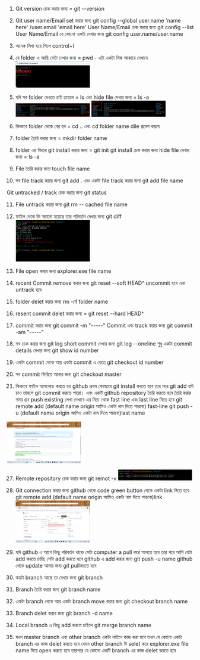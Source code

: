 1. Git version চেক করার জন্য = git --version

2. Git user name/Email set করার জন্য
    git config --global user.name 'name here' /user.email 'email  here'
    User Name/Email চেক করার জন্য git config --list
    User Name/Email যে কোনো একটা দেখার জন্য git config user.name/user.name

3. অনেক লিখা হয়ে গিলে control+l

4. যে folder এ আছি সেটা দেখার জন্য = pwd - এটা একটা লিঙ্ক আকারে দেখাবে
    <img src="./img/Screenshot_2.png" width="200px" title="profile image">

5. যদি সব folder দেখতে চাই তাহলে = ls  এবং hide file দেখার জন্য = ls -a
    <img src="./img/Screenshot_3.png" width="200px" title="profile image">
    <img src="./img/Screenshot_4.png" width="200px" title="profile image">

6. কিভাবে folder থেকে বের হব = cd .. এবং cd folder name dile প্রবেশ করবে

7. folder তৈরি করার জন্য = mkdir folder name

8. folder এর ভিতর git install করার জন্য = git init
    git install চেক করার জন্য hide file দেখার জন্য = ls -a

9. File তৈরি করার জন্য touch  file name

9. সব file track করার জন্য git add . এবং একটা file track করার জন্য git add file name 

 Git untracked / track চেক করার জন্য git status

11. File untrack করার জন্য git rm -- cached file name

12. ফাইল থেকে কি সরানো হয়েছে তার পরিবর্তন দেখার জন্য git diff
    <img src="./img/Screenshot_5.png" width="200px" title="profile image">
13. File open করার জন্য explorer.exe file name

16. recent Commit remove করার জন্য git reset --soft HEAD^ uncommit হবে এবং untrack হবে

17. folder delet করার জন্য rm -rf folder name

18. resent commit delet করার জন্য = git reset --hard HEAD^ 

19. commit করার জন্য git commit -m "-----"
    Commit এবং track করার জন্য git commit -am "-----"
    
21.  সব চেক করার জন্য git log
     short commit দেখার জন্য git log --oneline
     শুধু একটা commit details দেখার জন্য git show id number

24.  একটা commit থেকে আর একটা commit এ যেতে git checkout id number 

25.  সব commit ফিরিয়ে আনার জন্য git checkout master

26.  কিভাবে ফাইল আপলোড করতে হয় github প্রথম ফোল্ডারে git install করতে হবে তার পরে git add যদি চাও তাহলে git commit  করতে পারো। এবং একটি github repository তৈরি করতে হবে তৈরি করার সময় or push existing লেখা দেখাবে এর নিচে থেকে fast line এবং last line নিতে হবে git remote add (default name  origin আমিও একটা নাম দিতে পারবো) fast-line git push -u (default name  origin আমিও একটা নাম দিতে পারবো)last name
<img src="./img/Screenshot_6.png" width="200px" title="profile image">

27.  Remote repository চেক করার জন্য git remot  -v
    <img src="./img/Screenshot_7.png" width="200px" title="profile image">
28.  Git connection করার জন্য github থেকে code green button থেকে একটা link নিতে হবে git remote add (default name  origin আমিও একটা নাম দিতে পারবো)link
    <img src="./img/Screenshot_8.png" width="200px" title="profile image">
29.  যদি github এ আগে  কিছু পরিবর্তন থাকে সেটা computer a pull  করে আনতে হবে তার পরে আমি যেটা add করতে চাচ্ছি সেটা add করতে হবে github এ add করার জন্য git push -u name github থেকে  update আনার জন্য git pullকরতে হবে 

30.  কয়টা branch আছে তা দেখার জন্য git branch

31.  Branch তৈরি  করার জন্য git branch name

32.  একটা branch থেকে আর একটা branch move  করার জন্য git checkout branch name

33.  Branch delet করার জন্য git branch -d name

34.  Local branch এ কিছু add করতে চাইলে git merge branch name

35.  যখন master branch এবং other branch একটা লাইনে কাজ করা হবে তখন যে কোনো একটা branch এর কাজ delet করতে হবে যেমন other branch টা selet করে explorer.exe file name দিয়ে open করতে হবে তারপরে যে কোনো একটি branch এর কাজ delet করতে হবে